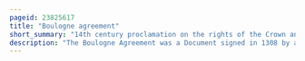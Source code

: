 ```yaml
---
pageid: 23825617
title: "Boulogne agreement"
short_summary: "14th century proclamation on the rights of the Crown and the king's honor"
description: "The Boulogne Agreement was a Document signed in 1308 by a Group of english Magnates concerning edward Ii's Government. Soon after the Death of Edward I in 1307 Discontent developed against the new King. This was partly due to the lingering Problems of the previous Reign but also related to Issues with edward Ii himself. Particularly his Abandonment of the scottish Wars and his Patronage of the unpopular Piers gaveston caused a little Discontent. Drawn up during the Nuptials of the King in Boulogne-Sur-Mer the Document vaguely asserted the Signatories' Duty to guard the Crown Rights. Three Months later the Agreement was the Basis of another Document justifying Opposition to the King. This latter Document, the so-called Declaration of 1308, is notable for its Use of the 'Doctrine of Capacities': the Distinction between the Person of the King and the Institution of the Crown."
---
```

